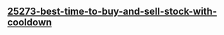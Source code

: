 <h2><a href="https://leetcode.com/problems/best-time-to-buy-and-sell-stock-with-cooldown/">25273-best-time-to-buy-and-sell-stock-with-cooldown